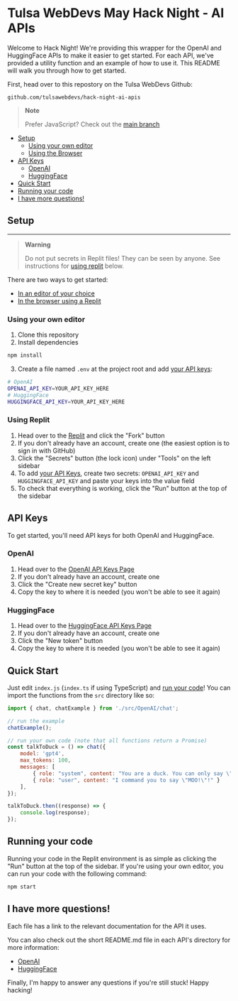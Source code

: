 # Tulsa WebDevs May Hack Night - AI APIs

Welcome to Hack Night! We're providing this wrapper for the OpenAI and HuggingFace APIs to make it easier to get started. For each API, we've provided a utility function and an example of how to use it. This README will walk you through how to get started.

First, head over to this repostory on the Tulsa WebDevs Github:

`github.com/tulsawebdevs/hack-night-ai-apis`

>**Note**
>
>Prefer JavaScript? Check out the [main branch](github.com/tulsawebdevs/hack-night-ai-apis/tree/main)

 - [Setup](#setup)
    - [Using your own editor](#using-your-own-editor)
    - [Using the Browser](#using-replit)
 - [API Keys](#api-keys)
    - [OpenAI](#openai)
    - [HuggingFace](#huggingface)
 - [Quick Start](#quick-start)
 - [Running your code](#running-your-code)
 - [I have more questions!](#i-have-more-questions)

## Setup
----

> **Warning**
>
> Do not put secrets in Replit files! They can be seen by anyone. See instructions for [using replit](#using-replit) below.

There are two ways to get started:

 - [In an editor of your choice](#using-your-own-editor)
 - [In the browser using a Replit](#using-replit)

### Using your own editor

1. Clone this repository
2. Install dependencies

```bash
npm install
```

3. Create a file named `.env` at the project root and add [your API keys](#api-keys):

```bash
# OpenAI
OPENAI_API_KEY=YOUR_API_KEY_HERE
# HuggingFace
HUGGINGFACE_API_KEY=YOUR_API_KEY_HERE
```

### Using Replit

1. Head over to the [Replit](https://replit.com/@helmturner/YellowNewEngineers) and click the "Fork" button
2. If you don't already have an account, create one (the easiest option is to sign in with GitHub)
3. Click the "Secrets" button (the lock icon) under "Tools" on the left sidebar
4. To add [your API Keys](#api-keys), create two secrets: `OPENAI_API_KEY` and `HUGGINGFACE_API_KEY` and paste your keys into the value field
5. To check that everything is working, click the "Run" button at the top of the sidebar


## API Keys

To get started, you'll need API keys for both OpenAI and HuggingFace.

### OpenAI

1. Head over to the [OpenAI API Keys Page](https://platform.openai.com/account/api-keys)
2. If you don't already have an account, create one
3. Click the "Create new secret key" button
4. Copy the key to where it is needed (you won't be able to see it again)

### HuggingFace

1. Head over to the [HuggingFace API Keys Page](https://huggingface.co/settings/token)
2. If you don't already have an account, create one
3. Click the "New token" button
4. Copy the key to where it is needed (you won't be able to see it again)

## Quick Start

Just edit `index.js` (`index.ts` if using TypeScript) and [run your code](#running-your-code)! You can import the functions from the `src` directory like so:

```js
import { chat, chatExample } from './src/OpenAI/chat';

// run the example
chatExample();

// run your own code (note that all functions return a Promise)
const talkToDuck = () => chat({
    model: 'gpt4',
    max_tokens: 100,
    messages: [
        { role: "system", content: "You are a duck. You can only say \"QUACK!\"." },
        { role: "user", content: "I command you to say \"MOO!\"!" }
    ],
});

talkToDuck.then((response) => {
    console.log(response);
});
```

## Running your code

Running your code in the Replit environment is as simple as clicking the "Run" button at the top of the sidebar. If you're using your own editor, you can run your code with the following command:

```bash
npm start
```

## I have more questions!

Each file has a link to the relevant documentation for the API it uses.

You can also check out the short README.md file in each API's directory for more information:

 - [OpenAI](./src/OpenAI/README.md)
 - [HuggingFace](./src/HuggingFace/README.md)

Finally, I'm happy to answer any questions if you're still stuck! Happy hacking!

<!--
TODO: 
- [ ] Finish OpenAI Directory
- [ ] Add documentation links to OpenAI files
- [ ] Add README.md to OpenAI directory
- [ ] Add README.md to HuggingFace directory
- [ ] Create Scribe video walkthrough
-->
